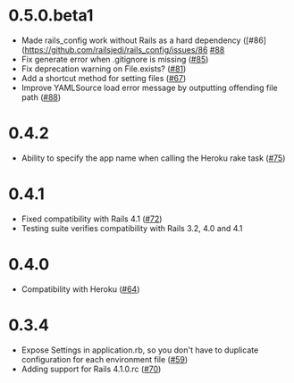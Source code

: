 # 0.5.0.beta1

* Made rails_config work without Rails as a hard dependency ([#86](https://github.com/railsjedi/rails_config/issues/86 [#88](https://github.com/railsjedi/rails_config/issues/88)
* Fix generate error when .gitignore is missing ([#85](https://github.com/railsjedi/rails_config/issues/85))
* Fix deprecation warning on File.exists? ([#81](https://github.com/railsjedi/rails_config/issues/81))
* Add a shortcut method for setting files ([#67](https://github.com/railsjedi/rails_config/issues/67))
* Improve YAMLSource load error message by outputting offending file path ([#88](https://github.com/railsjedi/rails_config/issues/88))

# 0.4.2
* Ability to specify the app name when calling the Heroku rake task ([#75](https://github.com/railsjedi/rails_config/issues/75))

# 0.4.1

* Fixed compatibility with Rails 4.1 ([#72](https://github.com/railsjedi/rails_config/issues/72))
* Testing suite verifies compatibility with Rails 3.2, 4.0 and 4.1

# 0.4.0

* Compatibility with Heroku ([#64](https://github.com/railsjedi/rails_config/issues/64))

# 0.3.4

* Expose Settings in application.rb, so you don't have to duplicate configuration for each environment file ([#59](https://github.com/railsjedi/rails_config/issues/59))
* Adding support for Rails 4.1.0.rc ([#70](https://github.com/railsjedi/rails_config/issues/70))
